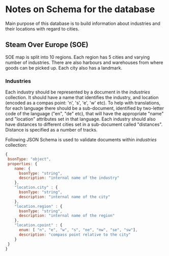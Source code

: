 # Notes on Schema for the database #

Main purpose of this database is to build information about industries
and their locations with regard to cities.

## Steam Over Europe (SOE)

SOE map is split into 10 regions. Each region has 5 cities and varying
number of industries. There are also harbours and warehouses from
where goods can be picked up. Each city also has a landmark.

### Industries
Each industry should be represented by a document in the _industries_
collection. It should have a name that identifies the industry, and
location (encoded as a compas point: 'n', 's', 'e', 'w' etc). To help
with translations, for each language there should be a sub-document,
identified by two-letter code of the language ("en", "de" etc), that
will have the appropriate "name" and "location" attributes set in that
language. Each industry should also have distances to different cities
set in a sub-document called "distances". Distance is specified as a
number of tracks.

Following JSON Schema is used to validate documents within
_industries_ collection:

```javascript
{
 bsonType: "object",
 properties: {
    name: {
	  bsonType: "string",
	  description: "internal name of the industry"
    },
	"location.city" : {
	  bsonType: "string",
	  description: "internal name of the city"
	},
	"location.region" : {
	  bsonType: "string",
	  description: "internal name of the region"
	},
	"location.cpoint" : {
	  enum: [ "n", "e", "w", "s", "ne", "nw", "se", "sw"],
	  description: "compass point relative to the city"
	}
 }
}
```

